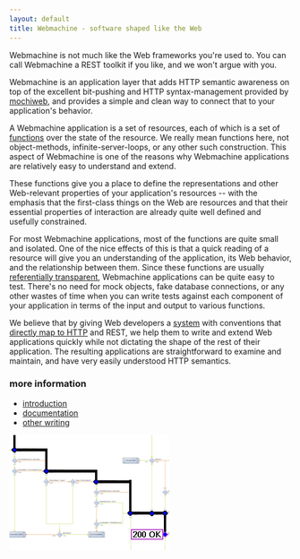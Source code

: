 ```yaml
---
layout: default
title: Webmachine - software shaped like the Web
---
```

Webmachine is not much like the Web frameworks you're used
to. You can call Webmachine a REST toolkit if you like, and we
won't argue with you.

Webmachine is an application layer that adds HTTP semantic
awareness on top of the excellent bit-pushing and HTTP
syntax-management provided by
[mochiweb](http://github.com/mochi/mochiweb),
and provides a simple and clean way to connect that to your
application's behavior.

A Webmachine application is a set of resources, each of which is a set of
[functions](resources.html) over the state of the
resource. We really mean functions here, not object-methods,
infinite-server-loops, or any other such construction. This
aspect of Webmachine is one of the reasons why Webmachine
applications are relatively easy to understand and extend.

These functions give you a place to define the representations
and other Web-relevant properties of your application's
resources -- with the emphasis that the first-class things on
the Web are resources and that their essential properties of
interaction are already quite well defined and usefully
constrained.

For most Webmachine applications, most of the functions are
quite small and isolated. One of the nice effects of this is
that a quick reading of a resource will give you an
understanding of the application, its Web behavior, and the
relationship between them. Since these functions are
usually [referentially transparent](reftrans.html),
Webmachine applications can be quite easy to test. There's no
need for mock objects, fake database connections, or any other
wastes of time when you can write tests against each component
of your application in terms of the input and output to
various functions.

We believe that by giving Web developers a
[system](mechanics.html) with conventions that
[directly map to HTTP](diagram.html) and REST, we
help them to write and extend Web applications quickly while
not dictating the shape of the rest of their application. The
resulting applications are straightforward to examine and
maintain, and have very easily understood HTTP semantics.

### more information
* [introduction](intros.html)
* [documentation](docs.html)
* [other writing](blogs.html)

[![Webmachine Diagram](images/WM200-crop.png)](diagram.html)
